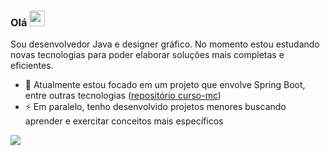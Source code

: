 ### Olá <img src="https://camo.githubusercontent.com/e8e7b06ecf583bc040eb60e44eb5b8e0ecc5421320a92929ce21522dbc34c891/68747470733a2f2f6d656469612e67697068792e636f6d2f6d656469612f6876524a434c467a6361737252346961377a2f67697068792e676966" width="25px" style="max-width:100%;">
Sou desenvolvedor Java e designer gráfico. No momento estou estudando novas tecnologias para poder elaborar soluções mais completas e eficientes.
- 🌱 Atualmente estou focado em um projeto que envolve Spring Boot, entre outras tecnologias ([repositório curso-mc](https://github.com/julianocarneiro1/cursomc))
- ⚡ Em paralelo, tenho desenvolvido projetos menores buscando aprender e exercitar conceitos mais específicos

[<img src="https://img.shields.io/badge/linkedin-%230077B5.svg?&style=for-the-badge&logo=linkedin&logoColor=white" />](https://www.linkedin.com/in/julianomc/)
